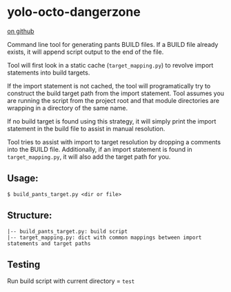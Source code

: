 yolo-octo-dangerzone
====================

[on github](https://github.com/johnmanong/yolo-octo-dangerzone)

Command line tool for generating pants BUILD files. If a BUILD file already exists, it will append script output to the end of the file.

Tool will first look in a static cache (`target_mapping.py`) to revolve import statements into build targets.

If the import statement is not cached, the tool will programatically try to construct the build target path from the import statement. Tool assumes you are running the script from the project root and that module directories are wrapping in a directory of the same name.

If no build target is found using this strategy, it will simply print the import statement in the build file to assist in manual resolution.

Tool tries to assist with import to target resolution by dropping a comments into the BUILD file. Additionally, if an import statement is found in `target_mapping.py`, it will also add the target path for you.


## Usage:
`$ build_pants_target.py <dir or file>`

## Structure:

    |-- build_pants_target.py: build script
    |-- target_mapping.py: dict with common mappings between import statements and target paths

## Testing
Run build script with current directory = `test`